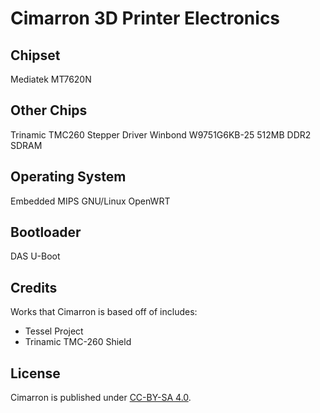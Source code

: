 # Cimarron 3D Printer Electronics

## Chipset

Mediatek MT7620N

## Other Chips

Trinamic TMC260 Stepper Driver
Winbond W9751G6KB-25 512MB DDR2 SDRAM

## Operating System

Embedded MIPS GNU/Linux OpenWRT

## Bootloader

DAS U-Boot

## Credits

Works that Cimarron is based off of includes:

 - Tessel Project
 - Trinamic TMC-260 Shield

## License

Cimarron is published under [CC-BY-SA 4.0](/COPYING.md).
